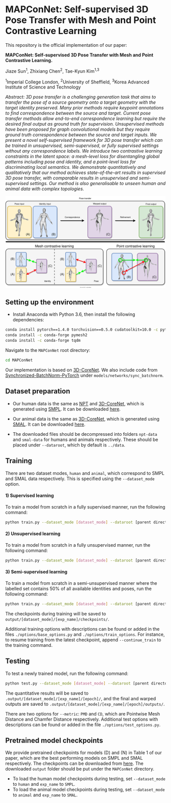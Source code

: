 # MAPConNet: Self-supervised 3D Pose Transfer with Mesh and Point Contrastive Learning

This repository is the official implementation of our paper:

**MAPConNet: Self-supervised 3D Pose Transfer with Mesh and Point Contrastive Learning.**

Jiaze Sun<sup>1</sup>, Zhixiang Chen<sup>2</sup>, Tae-Kyun Kim<sup>1,3</sup>

<sup>1</sup>Imperial College London, <sup>2</sup>University of Sheffield, <sup>3</sup>Korea Advanced Institute of Science and Technology

*Abstract: 3D pose transfer is a challenging generation task that aims to transfer the pose of a source geometry onto a target geometry with the target identity preserved. Many prior methods require keypoint annotations to find correspondence between the source and target. Current pose transfer methods allow end-to-end correspondence learning but require the desired final output as ground truth for supervision. Unsupervised methods have been proposed for graph convolutional models but they require ground truth correspondence between the source and target inputs. We present a novel self-supervised framework for 3D pose transfer which can be trained in unsupervised, semi-supervised, or fully supervised settings without any correspondence labels. We introduce two contrastive learning constraints in the latent space: a mesh-level loss for disentangling global patterns including pose and identity, and a point-level loss for discriminating local semantics. We demonstrate quantitatively and qualitatively that our method achieves state-of-the-art results in supervised 3D pose transfer, with comparable results in unsupervised and semi-supervised settings. Our method is also generalisable to unseen human and animal data with complex topologies.*

![Kiku](/figs/teaser.svg)

## Setting up the environment
- Install Anaconda with Python 3.6, then install the following dependencies:
```bash
conda install pytorch==1.4.0 torchvision==0.5.0 cudatoolkit=10.0 -c pytorch
conda install -c conda-forge pymesh2
conda install -c conda-forge tqdm
```

Navigate to the `MAPConNet` root directory:
```bash
cd MAPConNet
```

Our implementation is based on [3D-CoreNet](https://github.com/chaoyuesong/3d-corenet). We also include code from [Synchronized-BatchNorm-PyTorch](https://github.com/vacancy/Synchronized-BatchNorm-PyTorch) under `models/networks/sync_batchnorm`.

## Dataset preparation

- Our human data is the same as [NPT](https://github.com/jiashunwang/Neural-Pose-Transfer) and [3D-CoreNet](https://github.com/chaoyuesong/3d-corenet), which is generated using [SMPL](https://smpl.is.tue.mpg.de/). It can be downloaded [here](https://drive.google.com/drive/folders/11LbPXbDg4F_pSIr0sMHzWI08FOC8XvSY).

- Our animal data is the same as [3D-CoreNet](https://github.com/chaoyuesong/3d-corenet), which is generated using [SMAL](https://smal.is.tue.mpg.de/). It can be downloaded [here](https://drive.google.com/drive/folders/1uP6H0j7mUJ6utgvXxpT-2rn4EYhJ3el5?usp=sharing).

- The downloaded files should be decompressed into folders `npt-data` and `smal-data` for humans and animals respectively. These should be placed under `--dataroot`, which by default is `../data`.


## Training

There are two dataset modes, `human` and `animal`, which correspond to SMPL and SMAL data respectively. This is specified using the `--dataset_mode` option.

#### 1) Supervised learning
To train a model from scratch in a fully supervised manner, run the following command:
```bash
python train.py --dataset_mode [dataset_mode] --dataroot [parent directory of npt-data] --exp_name [name of experiment] --gpu_ids 0,1
```
#### 2) Unsupervised learning
To train a model from scratch in a fully unsupervised manner, run the following command:
```bash
python train.py --dataset_mode [dataset_mode] --dataroot [parent directory of npt-data] --exp_name [name of experiment] --gpu_ids 0,1 --percentage 0 --use_unlabelled
```
#### 3) Semi-supervised learning
To train a model from scratch in a semi-unsupervised manner where the labelled set contains 50% of all available identities and poses, run the following command:
```bash
python train.py --dataset_mode [dataset_mode] --dataroot [parent directory of npt-data] --exp_name [name of experiment] --gpu_ids 0,1 --percentage 50 --use_unlabelled
```

The checkpoints during training will be saved to `output/[dataset_mode]/[exp_name]/checkpoints/`.

Additional training options with descriptions can be found or added in the files `./options/base_options.py` and `./options/train_options`. For instance, to resume training from the latest checkpoint, append `--continue_train` to the training command.

## Testing
To test a newly trained model, run the following command:
```bash
python test.py --dataset_mode [dataset_mode] --dataroot [parent directory of npt-data] --exp_name [name of experiment] --test_epoch [the epoch to load] --metric [the metric to use] --save_output
```
The quantitative results will be saved to `.output/[dataset_mode]/[exp_name]/[epoch]/`, and the final and warped outputs are saved to `.output/[dataset_mode]/[exp_name]/[epoch]/outputs/`.

There are two options for `--metric`: `PMD` and `CD`, which are Pointwise Mesh Distance and Chamfer Distance respectively. Additional test options with descriptions can be found or added in the file `./options/test_options.py`.


## Pretrained model checkpoints
We provide pretrained checkpoints for models (D) and (N) in Table 1 of our paper, which are the best performing models on SMPL and SMAL respectively. The checkpoints can be downloaded from [here](https://drive.google.com/drive/folders/1BNUcmu35PfYx3RrmxjGejc6f8qyUiwgk?usp=share_link). The downloaded `output` folder should be put under the `MAPConNet` directory.

- To load the human model checkpoints during testing, set `--dataset_mode` to `human` and `exp_name` to `SMPL`.
- To load the animal model checkpoints during testing, set `--dataset_mode` to `animal` and `exp_name` to `SMAL`.
